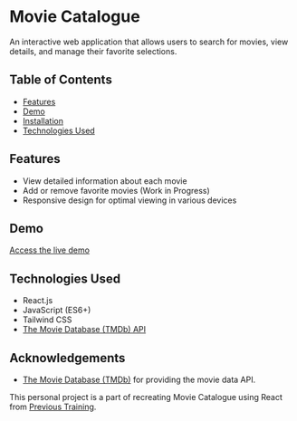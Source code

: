 # Movie Catalogue

An interactive web application that allows users to search for movies, view details, and manage their favorite selections.

## Table of Contents

- [Features](#features)
- [Demo](#demo)
- [Installation](#installation)
- [Technologies Used](#technologies-used)

## Features

- View detailed information about each movie
- Add or remove favorite movies (Work in Progress)
- Responsive design for optimal viewing in various devices

## Demo

[Access the live demo](https://movie-catalogue-react.vercel.app/)

## Technologies Used
- React.js
- JavaScript (ES6+)
- Tailwind CSS
- [The Movie Database (TMDb) API](https://www.themoviedb.org/documentation/api)

## Acknowledgements

- [The Movie Database (TMDb)](https://www.themoviedb.org/) for providing the movie data API.


This personal project is a part of recreating Movie Catalogue using React from [Previous Training](https://github.com/ardhii-m/movie-catalogue).
